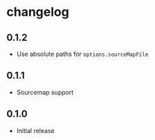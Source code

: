 # changelog

## 0.1.2

* Use absolute paths for `options.sourceMapFile`

## 0.1.1

* Sourcemap support

## 0.1.0

* Initial release